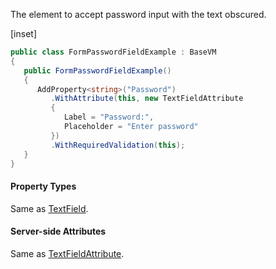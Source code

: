 ﻿The element to accept password input with the text obscured.  

[inset]

```csharp
public class FormPasswordFieldExample : BaseVM
{
   public FormPasswordFieldExample()
   {
      AddProperty<string>("Password")
         .WithAttribute(this, new TextFieldAttribute
         {
            Label = "Password:",
            Placeholder = "Enter password"
         })
         .WithRequiredValidation(this);
   }
}
```

#### Property Types

Same as [TextField](textfield).

#### Server-side Attributes

Same as [TextFieldAttribute](textfield).